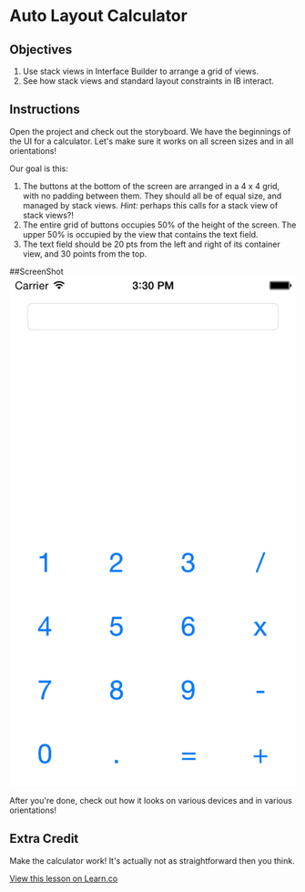 # Auto Layout Calculator

## Objectives

1. Use stack views in Interface Builder to arrange a grid of views.
2. See how stack views and standard layout constraints in IB interact.

## Instructions

Open the project and check out the storyboard. We have the beginnings of the UI for a calculator. Let's make sure it works on all screen sizes and in all orientations!

Our goal is this:

1. The buttons at the bottom of the screen are arranged in a 4 x 4 grid, with no padding between them. They should all be of equal size, and managed by stack views. *Hint:* perhaps this calls for a stack view of stack views?!
2. The entire grid of buttons occupies 50% of the height of the screen. The upper 50% is occupied by the view that contains the text field.
3. The text field should be 20 pts from the left and right of its container view, and 30 points from the top.

  ##ScreenShot
  ![Alt text](screenshot.png?raw=true "Optional Title")

After you're done, check out how it looks on various devices and in various orientations!


## Extra Credit

Make the calculator work! It's actually not as straightforward then you think.

<a href='https://learn.co/lessons/autolayout-calc' data-visibility='hidden'>View this lesson on Learn.co</a>
